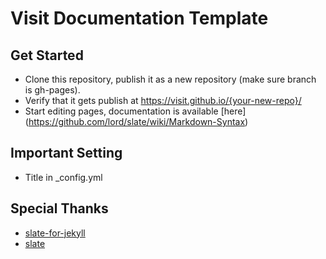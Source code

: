 # Visit Documentation Template

Get Started
--------------------

- Clone this repository, publish it as a new repository (make sure branch is gh-pages).
- Verify that it gets publish at https://visit.github.io/{your-new-repo}/
- Start editing pages, documentation is available [here] (https://github.com/lord/slate/wiki/Markdown-Syntax)

Important Setting
--------------------

- Title in _config.yml

Special Thanks
--------------------
- [slate-for-jekyll](https://github.com/slogsdon/slate-for-jekyll)
- [slate](https://github.com/lord/slate)
